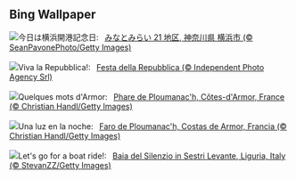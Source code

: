 ## Bing Wallpaper
![](https://www.bing.com/th?id=OHR.YokohamaPort2024_JA-JP2888889928_UHD.jpg&w=1000)今日は横浜開港記念日:&nbsp;&ensp;[みなとみらい 21 地区, 神奈川県 横浜市 (© SeanPavonePhoto/Getty Images)](https://www.bing.com/th?id=OHR.YokohamaPort2024_JA-JP2888889928_UHD.jpg)
<br><br/>
![](https://www.bing.com/th?id=OHR.ItalyFlag_IT-IT1674511086_UHD.jpg&w=1000)Viva la Repubblica!:&nbsp;&ensp;[Festa della Repubblica (© Independent Photo Agency Srl)](https://www.bing.com/th?id=OHR.ItalyFlag_IT-IT1674511086_UHD.jpg)
<br><br/>
![](https://www.bing.com/th?id=OHR.MenRuz_FR-FR1588544538_UHD.jpg&w=1000)Quelques mots d'Armor:&nbsp;&ensp;[Phare de Ploumanac'h, Côtes-d'Armor, France (© Christian Handl/Getty Images)](https://www.bing.com/th?id=OHR.MenRuz_FR-FR1588544538_UHD.jpg)
<br><br/>
![](https://www.bing.com/th?id=OHR.MenRuz_ES-ES3990544497_UHD.jpg&w=1000)Una luz en la noche:&nbsp;&ensp;[Faro de Ploumanac'h, Costas de Armor, Francia (© Christian Handl/Getty Images)](https://www.bing.com/th?id=OHR.MenRuz_ES-ES3990544497_UHD.jpg)
<br><br/>
![](https://www.bing.com/th?id=OHR.SestriLevante_EN-GB3931672297_UHD.jpg&w=1000)Let's go for a boat ride!:&nbsp;&ensp;[Baia del Silenzio in Sestri Levante, Liguria, Italy (© StevanZZ/Getty Images)](https://www.bing.com/th?id=OHR.SestriLevante_EN-GB3931672297_UHD.jpg)
<br><br/>
